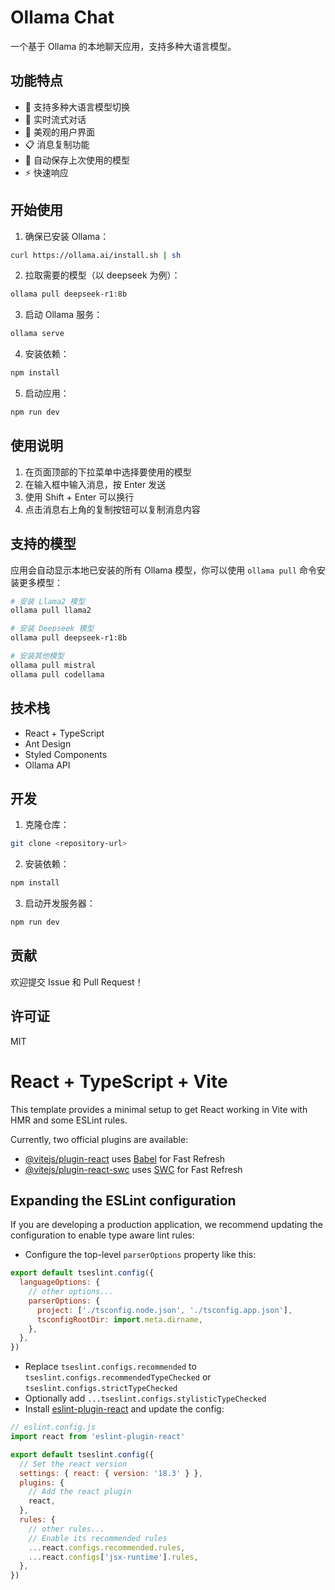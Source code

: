 # Ollama Chat

一个基于 Ollama 的本地聊天应用，支持多种大语言模型。

## 功能特点

- 🤖 支持多种大语言模型切换
- 💬 实时流式对话
- 🎨 美观的用户界面
- 📋 消息复制功能
- 💾 自动保存上次使用的模型
- ⚡️ 快速响应

## 开始使用

1. 确保已安装 Ollama：
```bash
curl https://ollama.ai/install.sh | sh
```

2. 拉取需要的模型（以 deepseek 为例）：
```bash
ollama pull deepseek-r1:8b
```

3. 启动 Ollama 服务：
```bash
ollama serve
```

4. 安装依赖：
```bash
npm install
```

5. 启动应用：
```bash
npm run dev
```

## 使用说明

1. 在页面顶部的下拉菜单中选择要使用的模型
2. 在输入框中输入消息，按 Enter 发送
3. 使用 Shift + Enter 可以换行
4. 点击消息右上角的复制按钮可以复制消息内容

## 支持的模型

应用会自动显示本地已安装的所有 Ollama 模型，你可以使用 `ollama pull` 命令安装更多模型：

```bash
# 安装 Llama2 模型
ollama pull llama2

# 安装 Deepseek 模型
ollama pull deepseek-r1:8b

# 安装其他模型
ollama pull mistral
ollama pull codellama
```

## 技术栈

- React + TypeScript
- Ant Design
- Styled Components
- Ollama API

## 开发

1. 克隆仓库：
```bash
git clone <repository-url>
```

2. 安装依赖：
```bash
npm install
```

3. 启动开发服务器：
```bash
npm run dev
```

## 贡献

欢迎提交 Issue 和 Pull Request！

## 许可证

MIT

# React + TypeScript + Vite

This template provides a minimal setup to get React working in Vite with HMR and some ESLint rules.

Currently, two official plugins are available:

- [@vitejs/plugin-react](https://github.com/vitejs/vite-plugin-react/blob/main/packages/plugin-react/README.md) uses [Babel](https://babeljs.io/) for Fast Refresh
- [@vitejs/plugin-react-swc](https://github.com/vitejs/vite-plugin-react-swc) uses [SWC](https://swc.rs/) for Fast Refresh

## Expanding the ESLint configuration

If you are developing a production application, we recommend updating the configuration to enable type aware lint rules:

- Configure the top-level `parserOptions` property like this:

```js
export default tseslint.config({
  languageOptions: {
    // other options...
    parserOptions: {
      project: ['./tsconfig.node.json', './tsconfig.app.json'],
      tsconfigRootDir: import.meta.dirname,
    },
  },
})
```

- Replace `tseslint.configs.recommended` to `tseslint.configs.recommendedTypeChecked` or `tseslint.configs.strictTypeChecked`
- Optionally add `...tseslint.configs.stylisticTypeChecked`
- Install [eslint-plugin-react](https://github.com/jsx-eslint/eslint-plugin-react) and update the config:

```js
// eslint.config.js
import react from 'eslint-plugin-react'

export default tseslint.config({
  // Set the react version
  settings: { react: { version: '18.3' } },
  plugins: {
    // Add the react plugin
    react,
  },
  rules: {
    // other rules...
    // Enable its recommended rules
    ...react.configs.recommended.rules,
    ...react.configs['jsx-runtime'].rules,
  },
})
```
